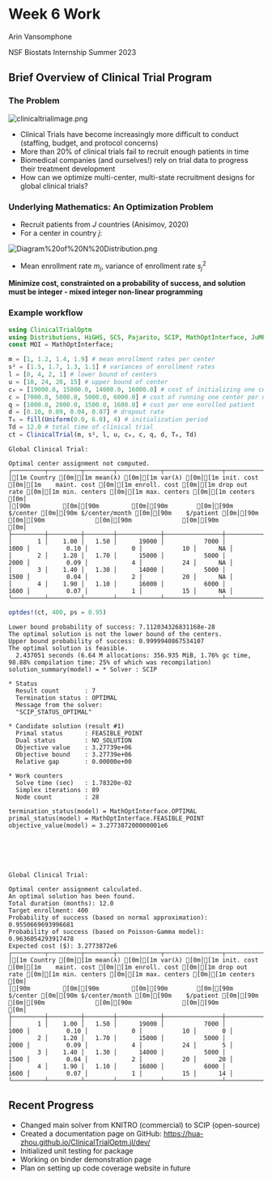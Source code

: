 # Week 6 Work
Arin Vansomphone

NSF Biostats Internship Summer 2023

## Brief Overview of Clinical Trial Program

### The Problem

![clinicaltrialimage.png](attachment:clinicaltrialimage.png)

* Clinical Trials have become increasingly more difficult to conduct (staffing, budget, and protocol concerns)
* More than 20% of clinical trials fail to recruit enough patients in time
* Biomedical companies (and ourselves!) rely on trial data to progress their treatment development
* How can we optimize multi-center, multi-state recruitment designs for global clinical trials?

### Underlying Mathematics: An Optimization Problem

* Recruit patients from $J$ countries (Anisimov, 2020)
* For a center in country $j$:

![Diagram%20of%20N%20Distribution.png](attachment:Diagram%20of%20N%20Distribution.png)

* Mean enrollment rate $m_j$, variance of enrollment rate $s^2_j$

**Minimize cost, constrainted on a probability of success, and solution must be integer - mixed integer non-linear programming**

### Example workflow


```julia
using ClinicalTrialOptm
using Distributions, HiGHS, SCS, Pajarito, SCIP, MathOptInterface, JuMP, Plots, StatsPlots
const MOI = MathOptInterface;
```


```julia
m = [1, 1.2, 1.4, 1.9] # mean enrollment rates per center
s² = [1.5, 1.7, 1.3, 1.1] # variances of enrollment rates
l = [0, 4, 2, 1] # lower bound of centers
u = [10, 24, 20, 15] # upper bound of center 
c₀ = [19000.0, 15000.0, 14000.0, 16000.0] # cost of initializing one center
c = [7000.0, 5000.0, 5000.0, 6000.0] # cost of running one center per unit of time 
q = [1000.0, 2000.0, 1500.0, 1600.0] # cost per one enrolled patient
d = [0.10, 0.09, 0.04, 0.07] # dropout rate
T₀ = fill(Uniform(0.0, 6.0), 4) # initialization period
Td = 12.0 # total time of clinical trial
ct = ClinicalTrial(m, s², l, u, c₀, c, q, d, T₀, Td)
```




    
    Global Clinical Trial:
    
    Optimal center assignment not computed.
    ┌─────────┬─────────┬────────┬────────────┬────────────────┬──────────────┬───────────────┬──────────────┬──────────────┬─────────┐
    │[1m Country [0m│[1m mean(λ) [0m│[1m var(λ) [0m│[1m init. cost [0m│[1m    maint. cost [0m│[1m enroll. cost [0m│[1m drop out rate [0m│[1m min. centers [0m│[1m max. centers [0m│[1m centers [0m│
    │[90m         [0m│[90m         [0m│[90m        [0m│[90m   $/center [0m│[90m $/center/month [0m│[90m    $/patient [0m│[90m               [0m│[90m              [0m│[90m              [0m│[90m         [0m│
    ├─────────┼─────────┼────────┼────────────┼────────────────┼──────────────┼───────────────┼──────────────┼──────────────┼─────────┤
    │       1 │    1.00 │   1.50 │      19000 │           7000 │         1000 │          0.10 │            0 │           10 │      NA │
    │       2 │    1.20 │   1.70 │      15000 │           5000 │         2000 │          0.09 │            4 │           24 │      NA │
    │       3 │    1.40 │   1.30 │      14000 │           5000 │         1500 │          0.04 │            2 │           20 │      NA │
    │       4 │    1.90 │   1.10 │      16000 │           6000 │         1600 │          0.07 │            1 │           15 │      NA │
    └─────────┴─────────┴────────┴────────────┴────────────────┴──────────────┴───────────────┴──────────────┴──────────────┴─────────┘
    
    





```julia
optdes!(ct, 400, ps = 0.95)
```

    Lower bound probability of success: 7.112034326831168e-28
    The optimal solution is not the lower bound of the centers.
    Upper bound probability of success: 0.9999940867534107
    The optimal solution is feasible.
      2.437051 seconds (6.64 M allocations: 356.935 MiB, 1.76% gc time, 98.88% compilation time: 25% of which was recompilation)
    solution_summary(model) = * Solver : SCIP
    
    * Status
      Result count       : 7
      Termination status : OPTIMAL
      Message from the solver:
      "SCIP_STATUS_OPTIMAL"
    
    * Candidate solution (result #1)
      Primal status      : FEASIBLE_POINT
      Dual status        : NO_SOLUTION
      Objective value    : 3.27739e+06
      Objective bound    : 3.27739e+06
      Relative gap       : 0.00000e+00
    
    * Work counters
      Solve time (sec)   : 1.78320e-02
      Simplex iterations : 89
      Node count         : 28
    
    termination_status(model) = MathOptInterface.OPTIMAL
    primal_status(model) = MathOptInterface.FEASIBLE_POINT
    objective_value(model) = 3.277387200000001e6





    
    Global Clinical Trial:
    
    Optimal center assignment calculated.
    An optimal solution has been found.
    Total duration (months): 12.0
    Target enrollment: 400
    Probability of success (based on normal approximation): 0.9550669693996681
    Probability of success (based on Poisson-Gamma model): 0.9636054293917478
    Expected cost ($): 3.2773872e6
    ┌─────────┬─────────┬────────┬────────────┬────────────────┬──────────────┬───────────────┬──────────────┬──────────────┬─────────┐
    │[1m Country [0m│[1m mean(λ) [0m│[1m var(λ) [0m│[1m init. cost [0m│[1m    maint. cost [0m│[1m enroll. cost [0m│[1m drop out rate [0m│[1m min. centers [0m│[1m max. centers [0m│[1m centers [0m│
    │[90m         [0m│[90m         [0m│[90m        [0m│[90m   $/center [0m│[90m $/center/month [0m│[90m    $/patient [0m│[90m               [0m│[90m              [0m│[90m              [0m│[90m         [0m│
    ├─────────┼─────────┼────────┼────────────┼────────────────┼──────────────┼───────────────┼──────────────┼──────────────┼─────────┤
    │       1 │    1.00 │   1.50 │      19000 │           7000 │         1000 │          0.10 │            0 │           10 │       0 │
    │       2 │    1.20 │   1.70 │      15000 │           5000 │         2000 │          0.09 │            4 │           24 │       5 │
    │       3 │    1.40 │   1.30 │      14000 │           5000 │         1500 │          0.04 │            2 │           20 │      20 │
    │       4 │    1.90 │   1.10 │      16000 │           6000 │         1600 │          0.07 │            1 │           15 │      14 │
    └─────────┴─────────┴────────┴────────────┴────────────────┴──────────────┴───────────────┴──────────────┴──────────────┴─────────┘
    
    




## Recent Progress

* Changed main solver from KNITRO (commercial) to SCIP (open-source)
* Created a documentation page on GitHub: https://hua-zhou.github.io/ClinicalTrialOptm.jl/dev/
* Initialized unit testing for package
* Working on binder demonstration page
* Plan on setting up code coverage website in future
